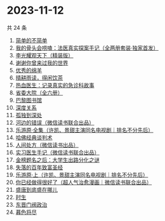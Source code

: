 # 2023-11-12

共 24 条

<!-- BEGIN WEREAD -->
<!-- 最后更新时间 2023-11-12 16:07:14 +0800 -->
1. [简单的不简单](https://weread.qq.com/web/bookDetail/a0632380813ab848ag0104e3)
1. [我的骨头会唠嗑：法医真实探案手记（全两册套装·独家首发）](https://weread.qq.com/web/bookDetail/78c32920813ab8489g010346)
1. [李光耀观天下（精装版）](https://weread.qq.com/web/bookDetail/63c32e90813ab844ag014d47)
1. [谢谢你曾来过我的世界](https://weread.qq.com/web/bookDetail/be5322e0595fa5be522580d)
1. [优秀的绵羊](https://weread.qq.com/web/bookDetail/68532c205ccc3d685319c9a)
1. [晴耕雨读，得闲饮茶](https://weread.qq.com/web/bookDetail/e39320b0813ab8447g0133f8)
1. [热血医生：记录真实的急诊科故事](https://weread.qq.com/web/bookDetail/65b32030813ab6e2dg018dc1)
1. [省委大院（全六册）](https://weread.qq.com/web/bookDetail/a7a32450813ab81fag013705)
1. [巴黎图书馆](https://weread.qq.com/web/bookDetail/a6032830813ab78beg010808)
1. [深度关系](https://weread.qq.com/web/bookDetail/bb432f60813ab8444g014d61)
1. [孤独到深处](https://weread.qq.com/web/bookDetail/93332dc0720562aa933667d)
1. [河边的错误（微信读书联合出品）](https://weread.qq.com/web/bookDetail/e7f32350813ab8475g0126a1)
1. [乐游原·全集（许凯、景甜主演同名电视剧｜排名不分先后）](https://weread.qq.com/web/bookDetail/34532160813ab846cg010875)
1. [哈佛经典谈判术](https://weread.qq.com/web/bookDetail/bf032c7072103ce5bf0568a)
1. [人间处方（微信读书出品）](https://weread.qq.com/web/bookDetail/85d32cd0813ab82e0g012433)
1. [实习医生手记（微信读书联合出品）](https://weread.qq.com/web/bookDetail/eb632d80813ab81b5g011784)
1. [金榜题名之后：大学生出路分化之谜](https://weread.qq.com/web/bookDetail/f0032f50813ab7e04g012a8d)
1. [失落的百年致富圣经](https://weread.qq.com/web/bookDetail/26b32fb0813ab82d9g0102b1)
1. [乐游原·上（许凯、景甜主演同名电视剧｜排名不分先后）](https://weread.qq.com/web/bookDetail/afa32a40813ab7da9g0161bf)
1. [你已经做得很好了（超人气治愈漫画｜微信读书联合出品）](https://weread.qq.com/web/bookDetail/e8832c50813ab8435g0152d5)
1. [盛唐到底盛在哪儿](https://weread.qq.com/web/bookDetail/d39329e0813ab83b6g011417)
1. [时生](https://weread.qq.com/web/bookDetail/e0d32850813ab8454g0143e5)
1. [东晋门阀政治](https://weread.qq.com/web/bookDetail/f5232ea0813ab844ag016fa0)
1. [暮色将尽](https://weread.qq.com/web/bookDetail/43332d10813ab789bg0191c4)
<!-- END WEREAD -->